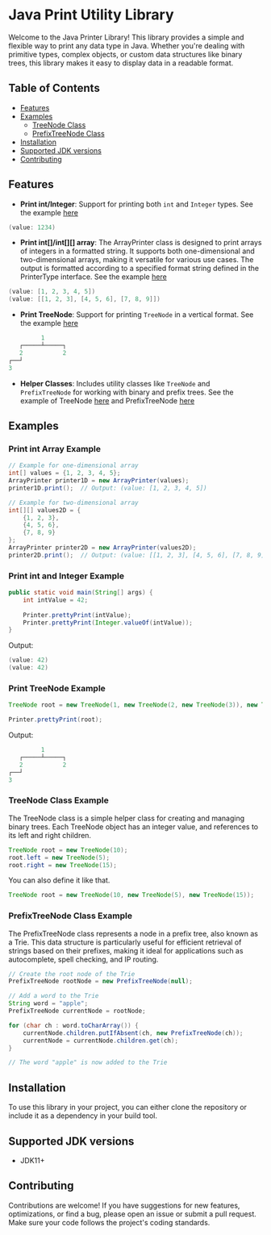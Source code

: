 # Java Print Utility Library

Welcome to the Java Printer Library! This library provides a simple and flexible way to print any data type in Java. Whether you're dealing with primitive types, complex objects, or custom data structures like binary trees, this library makes it easy to display data in a readable format.

## Table of Contents

- [Features](#features)
- [Examples](#examples)
  - [TreeNode Class](#treenode-class-example)
  - [PrefixTreeNode Class](#prefixtreenode-class-example)
- [Installation](#installation)
- [Supported JDK versions](#supported-jdk-versions)
- [Contributing](#contributing)

## Features

- **Print int/Integer**: Support for printing both `int` and `Integer` types. See the example [here](#Print-int-and-Integer-Example)
```java
(value: 1234)
```

- **Print int[]/int[][] array**: The ArrayPrinter class is designed to print arrays of integers in a formatted string. It supports both one-dimensional and two-dimensional arrays, making it versatile for various use cases. The output is formatted according to a specified format string defined in the PrinterType interface. See the example [here](#Print-int-Array-Example)
```java
(value: [1, 2, 3, 4, 5])
(value: [[1, 2, 3], [4, 5, 6], [7, 8, 9]])
```

- **Print TreeNode**: Support for printing `TreeNode` in a vertical format. See the example [here](#Print-TreeNode-Example)
```java
         1
   ┌─────┴─────┐
   2           2
┌──┘
3
```
- **Helper Classes**: Includes utility classes like `TreeNode` and `PrefixTreeNode` for working with binary and prefix trees. See the example of TreeNode [here](#treenode-class-example) and PrefixTreeNode [here](#prefixtreenode-class-example)

## Examples

### Print int Array Example
```java
// Example for one-dimensional array
int[] values = {1, 2, 3, 4, 5};
ArrayPrinter printer1D = new ArrayPrinter(values);
printer1D.print();  // Output: (value: [1, 2, 3, 4, 5])

// Example for two-dimensional array
int[][] values2D = {
    {1, 2, 3},
    {4, 5, 6},
    {7, 8, 9}
};
ArrayPrinter printer2D = new ArrayPrinter(values2D);
printer2D.print();  // Output: (value: [[1, 2, 3], [4, 5, 6], [7, 8, 9]])
```

### Print int and Integer Example
```java
public static void main(String[] args) {
    int intValue = 42;
    
    Printer.prettyPrint(intValue);
    Printer.prettyPrint(Integer.valueOf(intValue));
}
```
Output:
```java
(value: 42)
(value: 42)
```

### Print TreeNode Example
```java
TreeNode root = new TreeNode(1, new TreeNode(2, new TreeNode(3)), new TreeNode(2));

Printer.prettyPrint(root);
```

Output:
```c
         1
   ┌─────┴─────┐
   2           2
┌──┘
3
```

### TreeNode Class Example

The TreeNode class is a simple helper class for creating and managing binary trees. Each TreeNode object has an integer value, and references to its left and right children.

```java
TreeNode root = new TreeNode(10);
root.left = new TreeNode(5);
root.right = new TreeNode(15);
```

You can also define it like that.
```java
TreeNode root = new TreeNode(10, new TreeNode(5), new TreeNode(15));
```

### PrefixTreeNode Class Example
The PrefixTreeNode class represents a node in a prefix tree, also known as a Trie. This data structure is particularly useful for efficient retrieval of strings based on their prefixes, making it ideal for applications such as autocomplete, spell checking, and IP routing.

```java
// Create the root node of the Trie
PrefixTreeNode rootNode = new PrefixTreeNode(null);

// Add a word to the Trie
String word = "apple";
PrefixTreeNode currentNode = rootNode;

for (char ch : word.toCharArray()) {
    currentNode.children.putIfAbsent(ch, new PrefixTreeNode(ch));
    currentNode = currentNode.children.get(ch);
}

// The word "apple" is now added to the Trie
```

## Installation

To use this library in your project, you can either clone the repository or include it as a dependency in your build tool.

## Supported JDK versions

- JDK11+

## Contributing
Contributions are welcome! If you have suggestions for new features, optimizations, or find a bug, please open an issue or submit a pull request. Make sure your code follows the project's coding standards.
